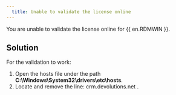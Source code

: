 ```yaml
---
  title: Unable to validate the license online
---
```

You are unable to validate the license online for {{ en.RDMWIN }}.  

## Solution

For the validation to work:  

1. Open the hosts file under the path **C:\Windows\System32\drivers\etc\hosts**.
1. Locate and remove the line: crm<area>.devolutions.net .
